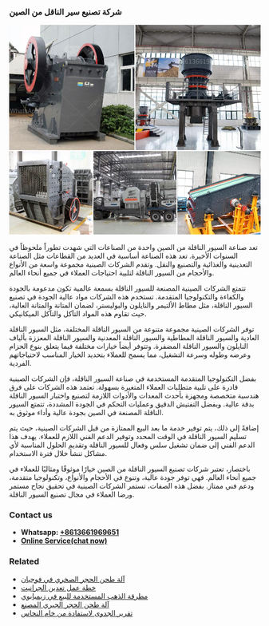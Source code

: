 <h3>شركة تصنيع سير الناقل من الصين</h3><img src='1701852378.jpg' alt=''><p>تعد صناعة السيور الناقلة من الصين واحدة من الصناعات التي شهدت تطوراً ملحوظاً في السنوات الأخيرة. تعد هذه الصناعة أساسية في العديد من القطاعات مثل الصناعة التعدينية والغذائية والتصنيع والنقل. وتقدم الشركات الصينية مجموعة واسعة من الأنواع والأحجام من السيور الناقلة لتلبية احتياجات العملاء في جميع أنحاء العالم.</p><p>تتمتع الشركات الصينية المصنعة للسيور الناقلة بسمعة عالمية تكون مدعومة بالجودة والكفاءة والتكنولوجيا المتقدمة. تستخدم هذه الشركات مواد عالية الجودة في تصنيع السيور الناقلة، مثل مطاط الألتيمر والنايلون والبوليستر، لضمان المتانة والمتانة العالية، حيث تقاوم هذه المواد التآكل والتآكل الميكانيكي.</p><p>توفر الشركات الصينية مجموعة متنوعة من السيور الناقلة المختلفة، مثل السيور الناقلة العادية والسيور الناقلة المطاطية والسيور الناقلة المعدنية والسيور الناقلة المعززة بألياف النايلون والسيور الناقلة المضفرة. وتتوفر أيضاً خيارات مختلفة فيما يتعلق بنوع الحزام وعرضه وطوله وسرعة التشغيل، مما يسمح للعملاء بتحديد الخيار المناسب لاحتياجاتهم الفردية.</p><p>بفضل التكنولوجيا المتقدمة المستخدمة في صناعة السيور الناقلة، فإن الشركات الصينية قادرة على تلبية متطلبات العملاء المتغيرة بسهولة. تعتمد هذه الشركات على فرق هندسية متخصصة ومجهزة بأحدث المعدات والأدوات اللازمة لتصنيع واختبار السيور الناقلة بدقة عالية. وبفضل التفتيش الدقيق وعمليات التحكم في الجودة المشددة، تتمتع السيور الناقلة المصنعة في الصين بجودة عالية وأداء موثوق به.</p><p>إضافةً إلى ذلك، يتم توفير خدمة ما بعد البيع الممتازة من قبل الشركات الصينية، حيث يتم تسليم السيور الناقلة في الوقت المحدد وتوفير الدعم الفني اللازم للعملاء. يهدف هذا الدعم الفني إلى ضمان تشغيل سلس وفعال للسيور الناقلة وتقديم الحلول المناسبة لأي مشاكل تنشأ خلال فترة الاستخدام.</p><p>باختصار، تعتبر شركات تصنيع السيور الناقلة من الصين خيارًا موثوقًا ومثاليًا للعملاء في جميع أنحاء العالم. فهي توفر جودة عالية، وتنوع في الأحجام والأنواع، وتكنولوجيا متقدمة، ودعم فني ممتاز. بفضل هذه الصفات، تستمر الشركات الصينية في تحقيق نجاح مستمر ورضا العملاء في مجال تصنيع السيور الناقلة.</p><h3>Contact us</h3><ul><li><strong>Whatsapp:&nbsp;<a href="https://wa.me/8613661969651">+8613661969651</a></strong></li><li><a href="https://swt.shibang-china.com/?git&amp;zhl&amp;شركة تصنيع سير الناقل من الصين"><strong>Online Service(chat now)</strong></a></li></ul><h3>Related</h3><ul><li><a href='آلة طحن الحجر الصخري في فوجيان.md'>آلة طحن الحجر الصخري في فوجيان</a></li><li><a href='خطة عمل تعدين الجرانيت.md'>خطة عمل تعدين الجرانيت</a></li><li><a href='مطرقة الذهب المستخدمة للبيع في زيمبابوي.md'>مطرقة الذهب المستخدمة للبيع في زيمبابوي</a></li><li><a href='آلة طحن الحجر الجيري المصنع.md'>آلة طحن الحجر الجيري المصنع</a></li><li><a href='تقرير الجدوى لاستفادة من خام النحاس.md'>تقرير الجدوى لاستفادة من خام النحاس</a></li></ul>